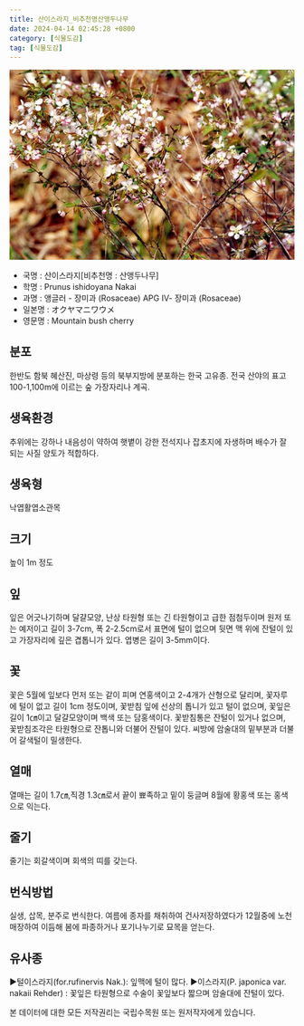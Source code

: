 ```yaml
---
title: 산이스라지_비추천명산앵두나무
date: 2024-04-14 02:45:28 +0800
category: [식물도감]
tag: [식물도감]
---
```




![산이스라지[비추천명 : 산앵두나무]](/assets/img/fileUpload/plants/basic/Rosaceae/Prunus/12724/12724_1_th2.jpg)
- 국명 : 산이스라지[비추천명 : 산앵두나무]
- 학명 : Prunus ishidoyana Nakai
- 과명 : 앵글러 - 장미과 (Rosaceae) APG Ⅳ- 장미과 (Rosaceae)
- 일본명 : オクヤマニワウメ
- 영문명 : Mountain bush cherry


## 분포
한반도 함북 혜산진, 마상령 등의 북부지방에 분포하는 한국 고유종. 전국 산야의 표고 100-1,100m에 이르는 숲 가장자리나 계곡.
## 생육환경
추위에는 강하나 내음성이 약하여 햇볕이 강한 전석지나 잡초지에 자생하며 배수가 잘 되는 사질 양토가 적합하다.
## 생육형
낙엽활엽소관목
## 크기
높이 1m 정도
## 잎
잎은 어긋나기하며 달걀모양, 난상 타원형 또는 긴 타원형이고 급한 점첨두이며 원저 또는 예저이고 길이 3-7cm, 폭 2-2.5cm로서 표면에 털이 없으며 뒷면 맥 위에 잔털이 있고 가장자리에 깊은 겹톱니가 있다. 엽병은 길이 3-5mm이다.
## 꽃
꽃은 5월에 잎보다 먼저 또는 같이 피며 연홍색이고 2-4개가 산형으로 달리며, 꽃자루에 털이 없고 길이 1cm 정도이며, 꽃받침 잎에 선상의 톱니가 있고 털이 없으며, 꽃잎은 길이 1㎝이고 달걀모양이며 백색 또는 담홍색이다. 꽃받침통은 잔털이 있거나 없으며, 꽃받침조각은 타원형으로 잔톱니와 더불어 잔털이 있다. 씨방에 암술대의 밑부분과 더불어 갈색털이 밀생한다.
## 열매
열매는 길이 1.7㎝,직경 1.3㎝로서 끝이 뾰족하고 밑이 둥글며 8월에 황홍색 또는 홍색으로 익는다.
## 줄기
줄기는 회갈색이며 회색의 띠를 갖는다.
## 번식방법
실생, 삽목, 분주로 번식한다. 여름에 종자를 채취하여 건사저장하였다가 12월중에 노천매장하여 이듬해 봄에 파종하거나 포기나누기로 묘목을 얻는다.
## 유사종
▶털이스라지(for.rufinervis Nak.): 잎맥에 털이 많다.
▶이스라지(P. japonica var. nakaii Rehder) : 꽃잎은 타원형으로 수술이 꽃잎보다 짧으며 암술대에 잔털이 있다.






본 데이터에 대한 모든 저작권리는 국립수목원 또는 원저작자에게 있습니다.
